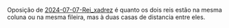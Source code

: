 Oposição de [2024-07-07-Rei_xadrez](_insight/2024/07/2024-07-07-Rei_xadrez.md) é quanto os dois reis estão na mesma coluna ou na mesma fileira, mas à duas casas de distancia entre eles.